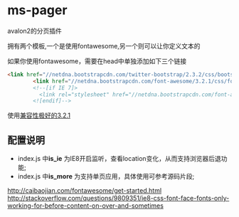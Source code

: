 # ms-pager
avalon2的分页插件

拥有两个模板,一个是使用fontawesome,另一个则可以让你定义文本的

如果你使用fontawesome，需要在head中单独添加如下三个链接

```html
<link href="//netdna.bootstrapcdn.com/twitter-bootstrap/2.3.2/css/bootstrap-combined.no-icons.min.css" rel="stylesheet">
        <link href="//netdna.bootstrapcdn.com/font-awesome/3.2.1/css/font-awesome.css" rel="stylesheet">
        <!--[if IE 7]>
          <link rel="stylesheet" href="//netdna.bootstrapcdn.com/font-awesome/3.2.1/css/font-awesome-ie7.min.css">
        <![endif]-->

```
使用[兼容性极好的3.2.1](http://fontawesome.io/3.2.1/icons/)

## 配置说明
* index.js 中**is_ie** 为IE8开启监听，查看location变化，从而支持浏览器后退功能;
* index.js 中**is_more** 为支持单页应用，具体使用可参考源码片段;

http://caibaojian.com/fontawesome/get-started.html
http://stackoverflow.com/questions/9809351/ie8-css-font-face-fonts-only-working-for-before-content-on-over-and-sometimes